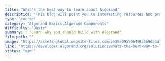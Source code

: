 ```yaml
---
title: "What's the best way to learn about Algorand"
description: "This blog will point you to interesting resources and provide the most optimal path to become an Algorand developer. It will give you an overview of the easiest way to get started with learning about Algorand blockchain, understanding Algorand's key properties, learn about the layer 1 capabilities and smart contract development."
type: "course"
category: "Algorand Basics,Algorand Components"
difficulty: "Basic"
summary: : "Learn why you should build with Algorand"
file_path: ""
image: "https://assets-global.website-files.com/5e39e095596498a8b9624af1/5ffca6e3e0d8ad9231cc2af6_Portfolio-course---final.png"
link: "https://developer.algorand.org/solutions/whats-the-best-way-to-learn-about-algorand/"
status: "open"
---
```


